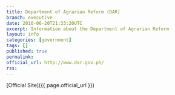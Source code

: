 ```yaml
---
title: Department of Agrarian Reform (DAR)
branch: executive
date: 2016-06-20T21:33:20UTC
excerpt: Information about the Department of Agrarian Reform
layout: info
categories: [government]
tags: []
published: true
permalink: 
official_url: http://www.dar.gov.ph/
rss:
---
```


[Official Site]({{ page.official_url }})

